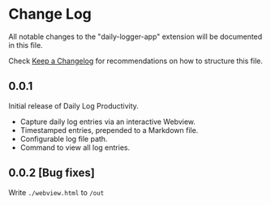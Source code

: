 # Change Log

All notable changes to the "daily-logger-app" extension will be documented in this file.

Check [Keep a Changelog](http://keepachangelog.com/) for recommendations on how to structure this file.

## 0.0.1

Initial release of Daily Log Productivity.

* Capture daily log entries via an interactive Webview.
* Timestamped entries, prepended to a Markdown file.
* Configurable log file path.
* Command to view all log entries.


## 0.0.2 [Bug fixes]

Write `./webview.html` to `/out`
